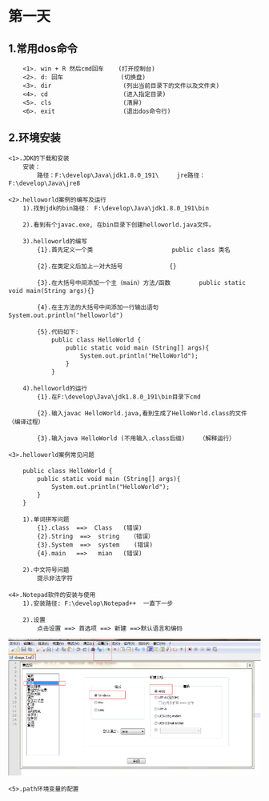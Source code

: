 # 第一天

## 1.常用dos命令
        <1>. win + R 然后cmd回车    (打开控制台)
        <2>. d: 回车                (切换盘)
        <3>. dir                    (列出当前目录下的文件以及文件夹)
        <4>. cd                     (进入指定目录)
        <5>. cls                    (清屏)
        <6>. exit                   (退出dos命令行)
    
## 2.环境安装
    <1>.JDK的下载和安装
        安装：
            路径：F:\develop\Java\jdk1.8.0_191\     jre路径：F:\develop\Java\jre8

    <2>.helloworld案例的编写及运行
        1).找到jdk的bin路径： F:\develop\Java\jdk1.8.0_191\bin

        2).看到有个javac.exe, 在bin目录下创建helloworld.java文件。

        3).helloworld的编写  
            {1}.首先定义一个类                      public class 类名
                
            {2}.在类定义后加上一对大括号             {}

            {3}.在大括号中间添加一个主（main）方法/函数        public static void main(String args){}

            {4}.在主方法的大括号中间添加一行输出语句            System.out.println("helloworld")
            
            {5}.代码如下:
                public class HelloWorld {
                    public static void main (String[] args){
                        System.out.println("HelloWorld");
                    }
                }

        4).helloworld的运行
            {1}.在F:\develop\Java\jdk1.8.0_191\bin目录下cmd
                
            {2}.输入javac HelloWorld.java,看到生成了HelloWorld.class的文件  （编译过程）

            {3}.输入java HelloWorld (不用输入.class后缀)    （解释运行）

    <3>.helloworld案例常见问题

        public class HelloWorld {
            public static void main (String[] args){
                System.out.println("HelloWorld");
            }
        }

        1).单词拼写问题
            {1}.class  ==>  Class   (错误)
            {2}.String  ==>  string   （错误）
            {3}.System  ==>  system    (错误)
            {4}.main   ==>   mian   (错误)

        2).中文符号问题
            提示非法字符

    <4>.Notepad软件的安装与使用
        1).安装路径: F:\develop\Notepad++  一直下一步

        2).设置
            点击设置 ==> 首选项 ==> 新建 ==>默认语言和编码
![nodepad的配置](https://raw.githubusercontent.com/dj49846917/studyJava/master/day01/%E8%A7%A3%E9%87%8A%E5%9B%BE/nodepad%E7%9A%84%E9%85%8D%E7%BD%AE.png)

    <5>.path环境变量的配置
